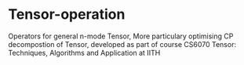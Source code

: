 # Tensor-operation
Operators for general n-mode Tensor, More particulary optimising CP decompostion of Tensor, developed as part of course CS6070 Tensor: Techniques, Algorithms and Application at IITH

